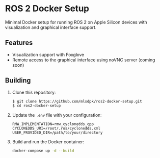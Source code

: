 # ROS 2 Docker Setup

Minimal Docker setup for running ROS 2 on Apple Silicon devices with visualization and graphical interface support.

## Features
- Visualization support with Foxglove
- Remote access to the graphical interface using noVNC server (coming soon)

## Building
1. Clone this repository:
    ```sh
    $ git clone https://github.com/mlsdpk/ros2-docker-setup.git
    $ cd ros2-docker-setup
    ```

2. Update the `.env` file with your configuration:
    ```env
    RMW_IMPLEMENTATION=rmw_cyclonedds_cpp
    CYCLONEDDS_URI=/root/.ros/cyclonedds.xml
    USER_PROVIDED_DIR=/path/to/your/directory
    ```

3. Build and run the Docker container:
    ```sh
    docker-compose up -d --build
    ```
